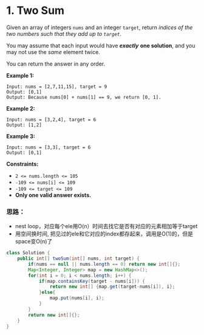 # 1. Two Sum

Given an array of integers `nums` and an integer `target`, return _indices of the two numbers such that they add up to `target`_.

You may assume that each input would have _**exactly**_ **one solution**, and you may not use the _same_ element twice.

You can return the answer in any order.

**Example 1:**

```text
Input: nums = [2,7,11,15], target = 9
Output: [0,1]
Output: Because nums[0] + nums[1] == 9, we return [0, 1].
```

**Example 2:**

```text
Input: nums = [3,2,4], target = 6
Output: [1,2]
```

**Example 3:**

```text
Input: nums = [3,3], target = 6
Output: [0,1]
```

**Constraints:**

* `2 <= nums.length <= 105`
* `-109 <= nums[i] <= 109`
* `-109 <= target <= 109`
* **Only one valid answer exists.**

### **思路：**

* nest loop，对应每个ele用O\(n）时间去找它是否有对应的元素相加等于target
* 用空间换时间, 把见过的ele和它对应的index都存起来，调用是O\(1\)的，但是space变O\(n\)了

```java
class Solution {
    public int[] twoSum(int[] nums, int target) {
        if(nums == null || nums.length == 0) return new int[]{};
        Map<Integer, Integer> map = new HashMap<>();
        for(int i = 0; i < nums.length; i++) {
            if(map.containsKey(target - nums[i])) {
                return new int[] {map.get(target-nums[i]), i};
            }else{
                map.put(nums[i], i);
            }
        }
        return new int[]{};
    }
}
```



